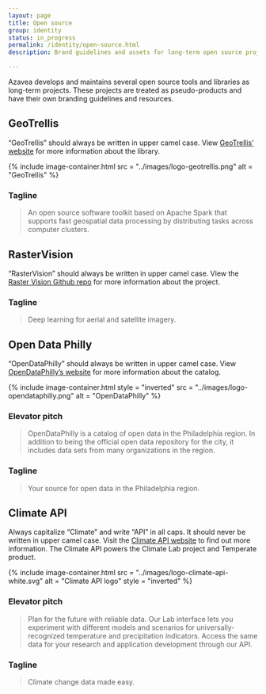 ```yaml
---
layout: page
title: Open source
group: identity
status: in_progress
permalink: /identity/open-source.html
description: Brand guidelines and assets for long-term open source projects.

---
```

Azavea develops and maintains several open source tools and libraries as long-term projects. These projects are treated as pseudo-products and have their own branding guidelines and resources.


## GeoTrellis
“GeoTrellis” should always be written in upper camel case. View [GeoTrellis’ website](https://geotrellis.io/) for more information about the library.

{% include image-container.html
  src =  "../images/logo-geotrellis.png"
  alt =  "GeoTrellis"
%}

### Tagline
> An open source software toolkit based on Apache Spark that supports fast geospatial data processing by distributing tasks across computer clusters.


## RasterVision
“RasterVision” should always be written in upper camel case. View the [Raster Vision Github repo](https://github.com/azavea/raster-vision) for more information about the project.

### Tagline
> Deep learning for aerial and satellite imagery.

## Open Data Philly
“OpenDataPhilly” should always be written in upper camel case. View [OpenDataPhilly’s website](https://www.opendataphilly.org/) for more information about the catalog.

{% include image-container.html
  style = "inverted"
  src =  "../images/logo-opendataphilly.png"
  alt =  "OpenDataPhilly"
%}

### Elevator pitch
> OpenDataPhilly is a catalog of open data in the Philadelphia region. In addition to being the official open data repository for the city, it includes data sets from many organizations in the region.

### Tagline
> Your source for open data in the Philadelphia region.

## Climate API
Always capitalize “Climate” and write “API” in all caps. It should never be written in upper camel case. Visit the [Climate API website](https://climate.azavea.com/) to find out more information. The Climate API powers the Climate Lab project and Temperate product.

{% include image-container.html
  src =  "../images/logo-climate-api-white.svg"
  alt =  "Climate API logo"
  style = "inverted"
%}

### Elevator pitch
> Plan for the future with reliable data. Our Lab interface lets you experiment with different models and scenarios for universally-recognized temperature and precipitation indicators. Access the same data for your research and application development through our API.

### Tagline
> Climate change data made easy.

